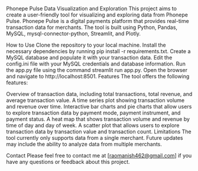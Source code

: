 Phonepe Pulse Data Visualization and Exploration
This project aims to create a user-friendly tool for visualizing and exploring data from Phonepe Pulse. Phonepe Pulse is a digital payments platform that provides real-time transaction data for merchants. The tool is built using Python, Pandas, MySQL, mysql-connector-python, Streamlit, and Plotly.

How to Use
Clone the repository to your local machine.
Install the necessary dependencies by running pip install -r requirements.txt.
Create a MySQL database and populate it with your transaction data.
Edit the config.ini file with your MySQL credentials and database information.
Run the app.py file using the command streamlit run app.py.
Open the browser and navigate to http://localhost:8501.
Features
The tool offers the following features:

Overview of transaction data, including total transactions, total revenue, and average transaction value.
A time series plot showing transaction volume and revenue over time.
Interactive bar charts and pie charts that allow users to explore transaction data by payment mode, payment instrument, and payment status.
A heat map that shows transaction volume and revenue by time of day and day of week.
A scatter plot that allows users to explore transaction data by transaction value and transaction count.
Limitations
The tool currently only supports data from a single merchant. Future updates may include the ability to analyze data from multiple merchants.

Contact
Please feel free to contact me at [raomanish462@gmail.com] if you have any questions or feedback about this project.




